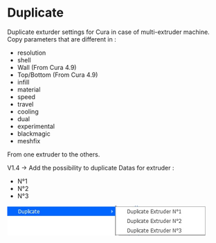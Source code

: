 # Duplicate

Duplicate exturder settings for Cura in case of multi-extruder machine. Copy parameters that are different in :
- resolution
- shell
- Wall (From Cura 4.9)
- Top/Bottom (From Cura 4.9)
- infill
- material
- speed
- travel
- cooling
- dual
- experimental
- blackmagic
- meshfix

From one extruder to the others.

V1.4   -> Add the possibility to duplicate Datas for extruder :
- N°1
- N°2
- N°3

![Menu](./images/Menu.jpg)
